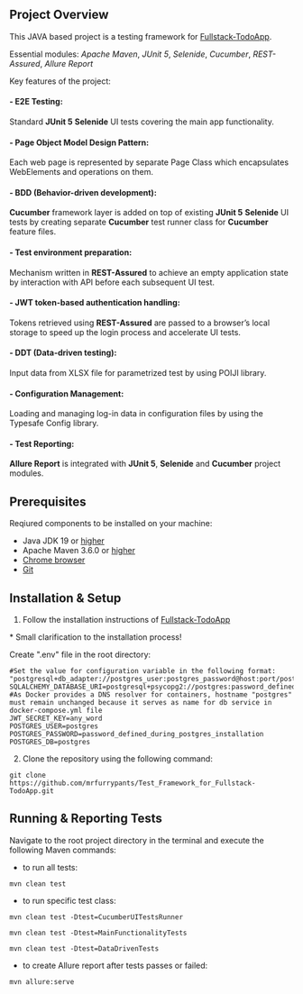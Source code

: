 ## Project Overview

This JAVA based project is a testing framework for [Fullstack-TodoApp](https://github.com/naputami/Fullstack-TodoApp).

Essential modules: _Apache Maven_, _JUnit 5_, _Selenide_, _Cucumber_, _REST-Assured_, _Allure Report_

Key features of the project:

#### - E2E Testing:
Standard __JUnit 5__ __Selenide__ UI tests covering the main app functionality.
#### - Page Object Model Design Pattern:
Each web page is represented by separate Page Class which encapsulates WebElements and operations on them.
#### - BDD (Behavior-driven development):
__Cucumber__ framework layer is added on top of existing __JUnit 5__ __Selenide__ UI tests by creating separate __Cucumber__ test runner class for __Cucumber__ feature files.
#### - Test environment preparation:
Mechanism written in __REST-Assured__ to achieve an empty application state by interaction with API before each subsequent UI test.
#### - JWT token-based authentication handling:
Tokens retrieved using __REST-Assured__ are passed to a browser’s local storage to speed up the login process and accelerate UI tests.
#### - DDT (Data-driven testing):
Input data from XLSX file for parametrized test by using POIJI library.
#### - Configuration Management:
Loading and managing log-in data in configuration files by using the Typesafe Config library.
#### - Test Reporting:
__Allure Report__ is integrated with __JUnit 5__, __Selenide__ and __Cucumber__ project modules.

## Prerequisites

Reqiured components to be installed on your machine:

- Java JDK 19 or [higher](https://www.oracle.com/java/technologies/downloads/#jdk21-windows)
- Apache Maven 3.6.0 or [higher](https://maven.apache.org/download.cgi)
- [Chrome browser](https://www.google.com/chrome/)
- [Git](https://git-scm.com/downloads)

## Installation & Setup

1. Follow the installation instructions of [Fullstack-TodoApp](https://github.com/naputami/Fullstack-TodoApp?tab=readme-ov-file#how-to-run-this-app)

\* Small clarification to the installation process!

Create ".env" file in the root directory:
```
#Set the value for configuration variable in the following format: "postgresql+db_adapter://postgres_user:postgres_password@host:port/postgres_db"
SQLALCHEMY_DATABASE_URI=postgresql+psycopg2://postgres:password_defined_during_postgres_installation@postgres:5432/postgres
#As Docker provides a DNS resolver for containers, hostname "postgres" must remain unchanged because it serves as name for db service in docker-compose.yml file
JWT_SECRET_KEY=any_word
POSTGRES_USER=postgres
POSTGRES_PASSWORD=password_defined_during_postgres_installation
POSTGRES_DB=postgres
```

2. Clone the repository using the following command:
```
git clone https://github.com/mrfurrypants/Test_Framework_for_Fullstack-TodoApp.git
```

## Running & Reporting Tests

Navigate to the root project directory in the terminal and execute the following Maven commands:

- to run all tests:
```
mvn clean test
```
- to run specific test class:
```
mvn clean test -Dtest=CucumberUITestsRunner
```
```
mvn clean test -Dtest=MainFunctionalityTests
```
```
mvn clean test -Dtest=DataDrivenTests
```
- to create Allure report after tests passes or failed:
```
mvn allure:serve
```
